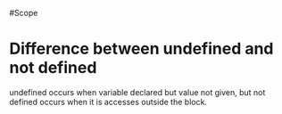 #Scope

# Difference between undefined and not defined

undefined occurs when variable declared but value not given, but not defined occurs when it is accesses outside the block.
